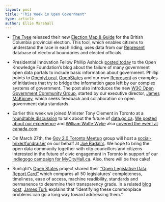 ```yaml
---
layout: post
title: "This Week in Open Government"
type: article
author: Ellie Marshall
---
```

- [The Tyee](http://www.thetyee.ca/) released their new [Election Map & Guide](http://election.thetyee.ca/) for the British Columbia provincial election. This tool, which enables citizens to understand the race in each riding, uses data from our [Represent](http://represent.opennorth.ca) database of electoral boundaries and elected officials.  

- Presidential Innovation Fellow Phillip Ashlock [posted today](http://blog.okfn.org/2013/03/15/the-biggest-failure-of-open-data-in-government/) to the Open Knowledge Foundation’s blog about the failure of many government open data portals to include basic information about government. Phillip points to [OpenlyLocal](http://openlylocal.com/), [OpenStates](http://www.openstates.org) and our own [Represent](http://represent.opennorth.ca) as examples of initiatives that try to bridge the information gaps left by our complex systems of government. The post also introduces the new [W3C Open Government Community Group](http://www.w3.org/community/opengov/), started by our executive director, [James McKinney](http://www.opennorth.ca/team), which seeks feedback and collaboration on open government data standards.

- Earlier this week we joined Minister Tony Clement in Toronto at a [roundtable discussion](http://www.marketwire.com/press-release/minister-clement-taps-toronto-open-data-crowd-for-relaunch-of-datagcca-1766518.htm) to talk about the future of [data.gc.ca](http://data.gc.ca). [We posted about our experience](http://blog.opennorth.ca/2013/03/14/open-data-roundtable-with-clement/) and [William Wolfe Wylie](http://www.twitter.com/wolfewylie) also [covered the event at canada.com](http://o.canada.com/2013/03/11/tony-clements-open-data-tour-needs-backup/)

- On March 27th, the [Gov 2.0 Toronto Meetup](http://www.meetup.com/gov20toronto/) group will host a [social-mixer/fundraiser](http://www.meetup.com/gov20toronto/events/109125792/) on our behalf at [Joe Badali’s](https://maps.google.com/maps?q=joe+badali's&ll=43.645284,-79.384117&spn=0.009487,0.016651&fb=1&hq=joe+badali's&cid=0,0,3684416400764556835&t=h&z=16&iwloc=A). We hope to bring the open data community together with city councillors and citizens interested in the future of civic engagement in Toronto in support of our [Indiegogo campaign for MyCityHall.ca](http://igg.me/at/mycityhalltoronto/x/1598726). Also, there will be free cake! 

- Sunlight’s [Open States](http://www.openstates.org) project shared their [“Open Legislative Data Report Card”](http://openstates.org/reportcard/) which compares all 50 legislatures’ completeness, timeliness, ease of access, machine readibility, standards and permanence to determine their transparency grade. In a related [blog post](http://sunlightfoundation.com/blog/2013/03/11/openstates-report-card/), [James Turk](http://sunlightfoundation.com/people/jturk/) explains that “identifying these commonplace problems can go a long way toward addressing them.”
